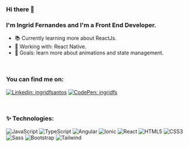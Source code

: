 ### Hi there 👋

### I'm Ingrid Fernandes and I'm a Front End Developer.

- 📚  Currently learning more about ReactJs.
- 💼  Working with: React Native.
- 🎯  Goals: learn more about animations and state management.

<br />

### You can find me on: 
[![Linkedin: ingridfsantos](https://img.shields.io/badge/-Linkedin-blue?style=flat-square&logo=Linkedin&logoColor=white&link=https://www.linkedin.com/in/ingridfsantos/)](https://www.linkedin.com/in/ingridfsantos/)
[![CodePen: ingridfs](https://img.shields.io/badge/-CodePen-black?style=flat-square&logo=CodePen&logoColor=white&link=https://codepen.io/ingridfs)](https://codepen.io/ingridfs)

<br />

### ✨ Technologies:

![JavaScript](https://img.shields.io/badge/-JavaScript-black?style=flat-square&logo=javascript)
![TypeScript](https://img.shields.io/badge/-TypeScript-007ACC?style=flat-square&logo=typescript)
![Angular](https://img.shields.io/badge/-Angular-DD0031?style=flat-square&logo=angular)
![Ionic](https://img.shields.io/badge/-Ionic-3880FF?style=flat-square&logo=ionic&logoColor=white)
![React](https://img.shields.io/badge/React-EEEEEE?style=flat-square&logo=react&logoColor=61DAFB)
![HTML5](https://img.shields.io/badge/-HTML5-E34F26?style=flat-square&logo=html5&logoColor=white)
![CSS3](https://img.shields.io/badge/-CSS3-1572B6?style=flat-square&logo=css3)
![Sass](https://img.shields.io/badge/-Sass-CC6699?style=flat-square&logo=sass&logoColor=white)
![Bootstrap](https://img.shields.io/badge/-Bootstrap-563D7C?style=flat-square&logo=bootstrap)
![Tailwind](https://img.shields.io/badge/Tailwind%20CSS-282C34?style=flat-square&logo=tailwind-css&logoColor=38B2AC)



[linkedin]: https://linkedin.com/in/ingridfs


